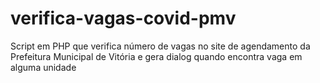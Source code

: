# verifica-vagas-covid-pmv
Script em PHP que verifica número de vagas no site de agendamento da Prefeitura Municipal de Vitória e gera dialog quando encontra vaga em alguma unidade
